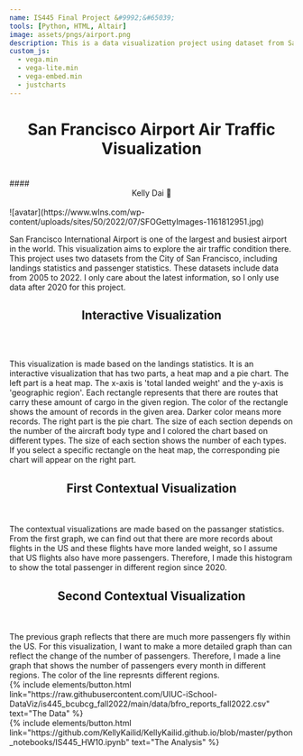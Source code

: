 ```yaml
---
name: IS445 Final Project &#9992;&#65039;
tools: [Python, HTML, Altair]
image: assets/pngs/airport.png
description: This is a data visualization project using dataset from San Francisco airport.
custom_js:
  - vega.min
  - vega-lite.min
  - vega-embed.min
  - justcharts
---
```



# <center> San Francisco Airport Air Traffic Visualization</center>
<br/>
#### <center> Kelly Dai &#128051;</center>
<br/>
![avatar](https://www.wlns.com/wp-content/uploads/sites/50/2022/07/SFOGettyImages-1161812951.jpg)

San Francisco International Airport is one of the largest and busiest airport in the world. This visualization aims to explore the air traffic condition there. This project uses two datasets from the City of San Francisco, including landings statistics and passenger statistics. These datasets include data from 2005 to 2022. I only care about the latest information, so I only use data after 2020 for this project. 

## <center>Interactive Visualization</center>
<br/>
<center><vegachart schema-url="{{ site.baseurl }}/assets/json/FinalProject_interactive_plot.json" style="width: 100%"></vegachart></center>
<br/>

This visualization is made based on the landings statistics. It is an interactive visualization that has two parts, a heat map and a pie chart. The left part is a heat map. The x-axis is 'total landed weight' and the y-axis is 'geographic region'. Each rectangle represents that there are routes that carry these amount of cargo in the given region. The color of the rectangle shows the amount of records in the given area. Darker color means more records. The right part is the pie chart. The size of each section depends on the number of the aircraft body type and I colored the chart based on different types. The size of each section shows the number of each types. If you select a specific rectangle on the heat map, the corresponding pie chart will appear on the right part. 

## <center>First Contextual Visualization</center>
<br/>
<center><vegachart schema-url="{{ site.baseurl }}/assets/json/FinalProject_first_plot.json" style="width: 100%"></vegachart></center>
<br/>
The contextual visualizations are made based on the passanger statistics. From the first graph, we can find out that there are more records about flights in the US and these flights have more landed weight, so I assume that US flights also have more passengers. Therefore, I made this histogram to show the total passenger in different region since 2020.  

## <center>Second Contextual Visualization</center>
<br/>
<center><vegachart schema-url="{{ site.baseurl }}/assets/json/FinalProject_second_plot.json" style="width: 100%"></vegachart></center>
<br/>
The previous graph reflects that there are much more passengers fly within the US. For this visualization, I want to make a more detailed graph than can reflect the change of the number of passengers. Therefore, I made a line graph that shows the number of passengers every month in different regions. The color of the line represnts different regions. 

<!-- these are written in a combo of html and liquid --> 
<div class="left">
{% include elements/button.html link="https://raw.githubusercontent.com/UIUC-iSchool-DataViz/is445_bcubcg_fall2022/main/data/bfro_reports_fall2022.csv" text="The Data" %}
</div>

<div class="right">
{% include elements/button.html link="https://github.com/KellyKailid/KellyKailid.github.io/blob/master/python_notebooks/IS445_HW10.ipynb" text="The Analysis" %}
</div>

